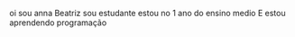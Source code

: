 oi sou anna Beatriz 
sou estudante
estou no 1 ano do ensino medio 
E estou aprendendo programação


